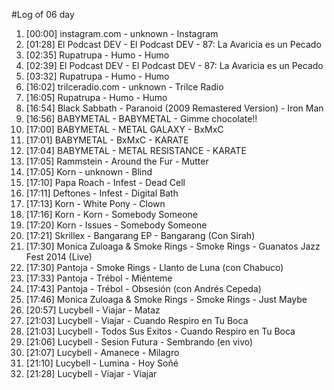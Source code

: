 #Log of 06 day

1. [00:00] instagram.com - unknown - Instagram
1. [01:28] El Podcast DEV - El Podcast DEV - 87: La Avaricia es un Pecado
1. [02:35] Rupatrupa - Humo - Humo
1. [02:39] El Podcast DEV - El Podcast DEV - 87: La Avaricia es un Pecado
1. [03:32] Rupatrupa - Humo - Humo
1. [16:02] trilceradio.com - unknown - Trilce Radio
1. [16:05] Rupatrupa - Humo - Humo
1. [16:54] Black Sabbath - Paranoid (2009 Remastered Version) - Iron Man
1. [16:56] BABYMETAL - BABYMETAL - Gimme chocolate!!
1. [17:00] BABYMETAL - METAL GALAXY - BxMxC
1. [17:01] BABYMETAL - BxMxC - KARATE
1. [17:04] BABYMETAL - METAL RESISTANCE - KARATE
1. [17:05] Rammstein - Around the Fur - Mutter
1. [17:05] Korn - unknown - Blind
1. [17:10] Papa Roach - Infest - Dead Cell
1. [17:11] Deftones - Infest - Digital Bath
1. [17:13] Korn - White Pony - Clown
1. [17:16] Korn - Korn - Somebody Someone
1. [17:20] Korn - Issues - Somebody Someone
1. [17:21] Skrillex - Bangarang EP - Bangarang (Con Sirah)
1. [17:30] Monica Zuloaga & Smoke Rings - Smoke Rings - Guanatos Jazz Fest 2014 (Live)
1. [17:30] Pantoja - Smoke Rings - Llanto de Luna (con Chabuco)
1. [17:33] Pantoja - Trébol - Miénteme
1. [17:43] Pantoja - Trébol - Obsesión (con Andrés Cepeda)
1. [17:46] Monica Zuloaga & Smoke Rings - Smoke Rings - Just Maybe
1. [20:57] Lucybell - Viajar - Mataz
1. [21:03] Lucybell - Viajar - Cuando Respiro en Tu Boca
1. [21:03] Lucybell - Todos Sus Exitos - Cuando Respiro en Tu Boca
1. [21:06] Lucybell - Sesion Futura - Sembrando (en vivo)
1. [21:07] Lucybell - Amanece - Milagro
1. [21:10] Lucybell - Lumina - Hoy Soñé
1. [21:28] Lucybell - Viajar - Viajar
